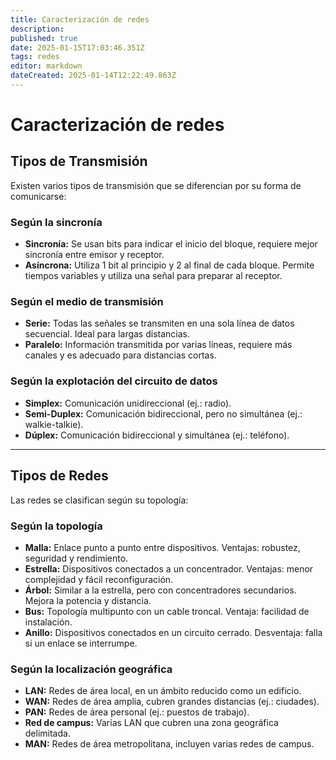 ```yaml
---
title: Caracterización de redes
description: 
published: true
date: 2025-01-15T17:03:46.351Z
tags: redes
editor: markdown
dateCreated: 2025-01-14T12:22:49.863Z
---
```


# Caracterización de redes

## Tipos de Transmisión
Existen varios tipos de transmisión que se diferencian por su forma de comunicarse:

### Según la sincronía
- **Sincronía:** Se usan bits para indicar el inicio del bloque, requiere mejor sincronía entre emisor y receptor.
- **Asíncrona:** Utiliza 1 bit al principio y 2 al final de cada bloque. Permite tiempos variables y utiliza una señal para preparar al receptor.

### Según el medio de transmisión
- **Serie:** Todas las señales se transmiten en una sola línea de datos secuencial. Ideal para largas distancias.
- **Paralelo:** Información transmitida por varias líneas, requiere más canales y es adecuado para distancias cortas.

### Según la explotación del circuito de datos
- **Simplex:** Comunicación unidireccional (ej.: radio).
- **Semi-Duplex:** Comunicación bidireccional, pero no simultánea (ej.: walkie-talkie).
- **Dúplex:** Comunicación bidireccional y simultánea (ej.: teléfono).

---

## Tipos de Redes
Las redes se clasifican según su topología:

### Según la topología
- **Malla:** Enlace punto a punto entre dispositivos. Ventajas: robustez, seguridad y rendimiento.
- **Estrella:** Dispositivos conectados a un concentrador. Ventajas: menor complejidad y fácil reconfiguración.
- **Árbol:** Similar a la estrella, pero con concentradores secundarios. Mejora la potencia y distancia.
- **Bus:** Topología multipunto con un cable troncal. Ventaja: facilidad de instalación.
- **Anillo:** Dispositivos conectados en un circuito cerrado. Desventaja: falla si un enlace se interrumpe.

### Según la localización geográfica
- **LAN:** Redes de área local, en un ámbito reducido como un edificio.
- **WAN:** Redes de área amplia, cubren grandes distancias (ej.: ciudades).
- **PAN:** Redes de área personal (ej.: puestos de trabajo).
- **Red de campus:** Varias LAN que cubren una zona geográfica delimitada.
- **MAN:** Redes de área metropolitana, incluyen varias redes de campus.


